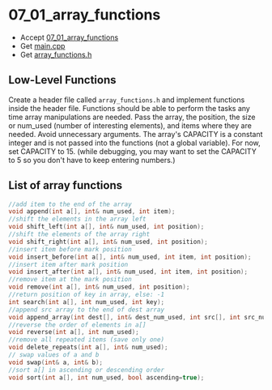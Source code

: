 # 07_01_array_functions

- Accept [07_01_array_functions](https://classroom.github.com/a/6Wp7klhw)
- Get [main.cpp](main.cpp)
- Get [array_functions.h](array_functions.h)


## Low-Level Functions

Create a header file called `array_functions.h` and implement functions inside the header file. Functions should be able to perform the tasks any time array manipulations are needed. Pass the array, the position, the size or num_used (number of interesting elements), and items where they are needed. Avoid unnecessary arguments. The array's CAPACITY is a constant integer and is not passed into the functions (not a global variable). For now, set CAPACITY to 15. (while debugging, you may want to set the CAPACITY to 5 so you don't have to keep entering numbers.)


## List of array functions


```c++
//add item to the end of the array
void append(int a[], int& num_used, int item);
//shift the elements in the array left
void shift_left(int a[], int& num_used, int position);
//shift the elements of the array right
void shift_right(int a[], int& num_used, int position);
//insert item before mark position
void insert_before(int a[], int& num_used, int item, int position);
//insert item after mark position
void insert_after(int a[], int& num_used, int item, int position);
//remove item at the mark position
void remove(int a[], int& num_used, int position);
//return position of key in array, else: -1
int search(int a[], int num_used, int key);
//append src array to the end of dest array
void append_array(int dest[], int& dest_num_used, int src[], int src_num_used);
//reverse the order of elements in a[]
void reverse(int a[], int num_used);
//remove all repeated items (save only one)
void delete_repeats(int a[], int& num_used);
// swap values of a and b
void swap(int& a, int& b);
//sort a[] in ascending or descending order
void sort(int a[], int num_used, bool ascending=true);
```